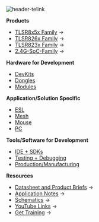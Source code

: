 
![header-telink]({{site.baseurl}}/big-header.jpg)

**Products**
- [TLSR8x5x Family](https://telinkgithub.github.io/TLSR8x5x-Family/ "TLSR8x5x") →
- [TLSR826x Family](https://telinkgithub.github.io/TLSR826x-Family/ "TLSR826x") →
- [TLSR823x Family](https://telinkgithub.github.io/TLSR823x-Family/ "TLSR823x") →
- [2.4G-SoC-Family](https://telinkgithub.github.io/2.4G-SoC-Family/ "2.4G-SoC") →

**Hardware for Development**
- [DevKits](https://telinkgithub.github.io/DevKits/ "DevKits") 
- [Dongles](https://telinkgithub.github.io/Dongles/ "Dongles") 
- [Modules](https://telinkgithub.github.io/Modules/ "Mouse") 

**Application/Solution Specific**
- [ESL](https://telinkgithub.github.io/ESL/ "ESL") 
- [Mesh](https://telinkgithub.github.io/Mesh/ "Mesh") 
- [Mouse](https://telinkgithub.github.io/Mouse/ "Mouse") 
- [PC](https://telinkgithub.github.io/PC/ "PC") 

**Tools/Software for Development**
- [IDE + SDKs](https://telinkgithub.github.io/IDE-SDK/ "ID-SDK") 
- [Testing + Debugging](https://telinkgithub.github.io/Testing-Debugging/ "Testing-Debugging") 
- [Production/Manufacturing](https://telinkgithub.github.io/Production-Manufacturing/ "Testing-Debugging") 

**Resources**
- [Datasheet and Product Briefs](https://telinkgithub.github.io/item-4/ "ESL") →
- [Application Notes](https://telinkgithub.github.io/item-4/ "Mesh") →
- [Schematics](https://telinkgithub.github.io/item-4/ "Mouse") →
- [YouTube Links](https://telinkgithub.github.io/item-4/ "PC") →
- [Get Training](https://telinkgithub.github.io/item-4/ "PC") →

